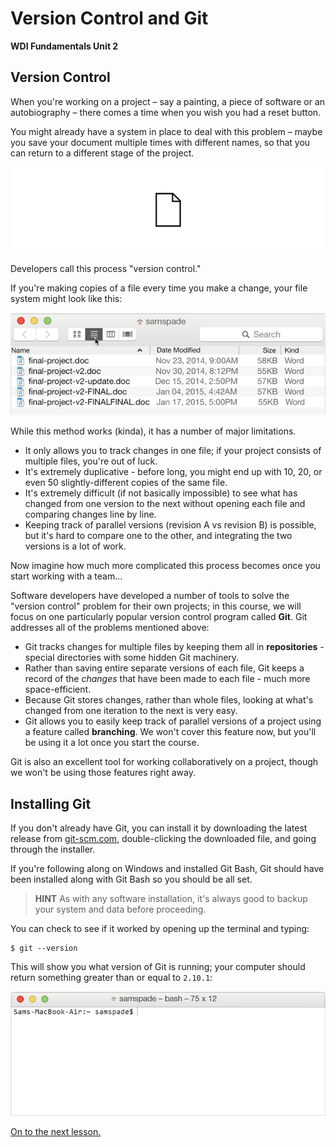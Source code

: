 # Version Control and Git

**WDI Fundamentals Unit 2**

## Version Control

When you're working on a project – say a painting, a piece of software or an autobiography – there comes a time when you wish you had a reset button.

You might already have a system in place to deal with this problem – maybe you save your document multiple times with different names, so that you can return to a different stage of the project.

![](../.gitbook/assets/version-control.gif)

Developers call this process "version control."

If you're making copies of a file every time you make a change, your file system might look like this:

![](../.gitbook/assets/bad-version-control.png)

While this method works \(kinda\), it has a number of major limitations.

* It only allows you to track changes in one file; if your project consists of multiple files, you're out of luck.
* It's extremely duplicative - before long, you might end up with 10, 20, or even 50 slightly-different copies of the same file.
* It's extremely difficult \(if not basically impossible\) to see what has changed from one version to the next without opening each file and comparing changes line by line.
* Keeping track of parallel versions \(revision A vs revision B\) is possible, but it's hard to compare one to the other, and integrating the two versions is a lot of work.

Now imagine how much more complicated this process becomes once you start working with a team...

Software developers have developed a number of tools to solve the "version control" problem for their own projects; in this course, we will focus on one particularly popular version control program called **Git**. Git addresses all of the problems mentioned above:

* Git tracks changes for multiple files by keeping them all in **repositories** - special directories with some hidden Git machinery.
* Rather than saving entire separate versions of each file, Git keeps a record of the _changes_ that have been made to each file - much more space-efficient.
* Because Git stores changes, rather than whole files, looking at what's changed from one iteration to the next is very easy.
* Git allows you to easily keep track of parallel versions of a project using a feature called **branching**. We won't cover this feature now, but you'll be using it a lot once you start the course.

Git is also an excellent tool for working collaboratively on a project, though we won't be using those features right away.

## Installing Git

If you don't already have Git, you can install it by downloading the latest release from [git-scm.com](http://git-scm.com/download/mac), double-clicking the downloaded file, and going through the installer.

If you're following along on Windows and installed Git Bash, Git should have been installed along with Git Bash so you should be all set.

> **HINT** As with any software installation, it's always good to backup your system and data before proceeding.

You can check to see if it worked by opening up the terminal and typing:

```text
$ git --version
```

This will show you what version of Git is running; your computer should return something greater than or equal to `2.10.1`:

![](../.gitbook/assets/git-installed.gif)

[On to the next lesson.](track-changes-with-git/)

